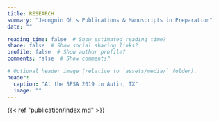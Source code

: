 ```yaml
---
title: RESEARCH
summary: "Jeongmin Oh's Publications & Manuscripts in Preparation" 
date: ""

reading_time: false  # Show estimated reading time?
share: false  # Show social sharing links?
profile: false  # Show author profile?
comments: false  # Show comments?

# Optional header image (relative to `assets/media/` folder).
header:
  caption: "At the SPSA 2019 in Autin, TX"
  image: ""
---
```


{{< ref "publication/index.md" >}}


